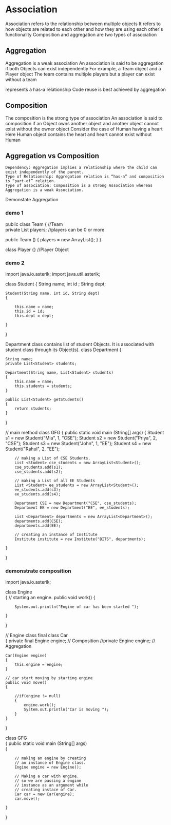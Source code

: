 # Association

Association refers to the relationship between multiple objects
It refers to how objects are related to each other and how they are using each other's functionality
Composition and aggregation are two types of association

## Aggregation
Aggregation is a weak association
An association is said to be aggregation if both Objects can exist independently
For example, a Team object and a Player object
The team contains multiple players but a player can exist without a team

represents a has-a relationship 
Code reuse is best achieved by aggregation

## Composition
The composition is the strong type of association
An association is said to composition if an Object owns another object and another object cannot exist without the owner object
Consider the case of Human having a heart 
	Here Human object contains the heart and heart cannot exist without Human

## Aggregation vs Composition 

    Dependency: Aggregation implies a relationship where the child can exist independently of the parent. 
    Type of Relationship: Aggregation relation is “has-a” and composition is “part-of” relation.
    Type of association: Composition is a strong Association whereas Aggregation is a weak Association.


Demonstate Aggregation
### demo 1
public class Team {   //Team   
   private List players; //players can be 0 or more

   public Team () {
      players = new ArrayList();
   }
}

class Player {} //Player Object

### demo 2
import java.io.asterik; 
import java.util.asterik; 
 
class Student 
{ 
	String name; 
	int id ; 
	String dept; 
	
	Student(String name, int id, String dept) 
	{ 
		
		this.name = name; 
		this.id = id; 
		this.dept = dept; 
		
	} 
} 

Department class contains list of student Objects. It is associated with student  class through its Object(s). 
class Department { 
	
	String name; 
	private List<Student> students; 

	Department(String name, List<Student> students) 
	{ 		
		this.name = name; 
		this.students = students; 	
	} 
	
	public List<Student> getStudents() 
	{ 
		return students; 
	} 
} 

// main method 
class GFG 
{ 
	public static void main (String[] args) 
	{ 
		Student s1 = new Student("Mia", 1, "CSE"); 
		Student s2 = new Student("Priya", 2, "CSE"); 
		Student s3 = new Student("John", 1, "EE"); 
		Student s4 = new Student("Rahul", 2, "EE"); 
	
		// making a List of CSE Students. 
		List <Student> cse_students = new ArrayList<Student>(); 
		cse_students.add(s1); 
		cse_students.add(s2); 
		
		// making a List of all EE Students 
		List <Student> ee_students = new ArrayList<Student>(); 
		ee_students.add(s3); 
		ee_students.add(s4); 
		
		Department CSE = new Department("CSE", cse_students);  
		Department EE = new Department("EE", ee_students); 
		
		List <Department> departments = new ArrayList<Department>(); 
		departments.add(CSE);  
		departments.add(EE); 
		
		// creating an instance of Institute
		Institute institute = new Institute("BITS", departments); 
		
	} 
} 


### demonstrate composition 
import java.io.asterik; 
 
class Engine  
{ 
    // starting an engine. 
    public void work() 
    { 
          
        System.out.println("Engine of car has been started "); 
          
    } 
      
} 
  
// Engine class 
final class Car  
{ 
    private final Engine engine; // Composition 
    //private Engine engine;     // Aggregation 
      
    Car(Engine engine) 
    { 
        this.engine = engine; 
    } 
      
    // car start moving by starting engine 
    public void move()  
    { 
          
        //if(engine != null) 
        { 
            engine.work(); 
            System.out.println("Car is moving "); 
        } 
    } 
} 
  
class GFG  
{ 
    public static void main (String[] args)  
    { 
          
        // making an engine by creating  
        // an instance of Engine class. 
        Engine engine = new Engine(); 
          
        // Making a car with engine. 
        // so we are passing a engine  
        // instance as an argument while 
        // creating instace of Car. 
        Car car = new Car(engine); 
        car.move(); 
          
    } 
} 